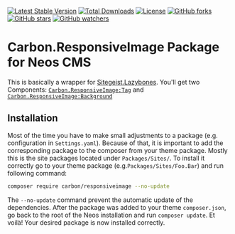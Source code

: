 [![Latest Stable Version](https://poser.pugx.org/carbon/responsiveimage/v/stable)](https://packagist.org/packages/carbon/responsiveimage)
[![Total Downloads](https://poser.pugx.org/carbon/responsiveimage/downloads)](https://packagist.org/packages/carbon/responsiveimage)
[![License](https://poser.pugx.org/carbon/responsiveimage/license)](https://packagist.org/packages/carbon/responsiveimage)
[![GitHub forks](https://img.shields.io/github/forks/CarbonPackages/Carbon.ResponsiveImage.svg?style=social&label=Fork)](https://github.com/CarbonPackages/Carbon.ResponsiveImage/fork)
[![GitHub stars](https://img.shields.io/github/stars/CarbonPackages/Carbon.ResponsiveImage.svg?style=social&label=Stars)](https://github.com/CarbonPackages/Carbon.ResponsiveImage/stargazers)
[![GitHub watchers](https://img.shields.io/github/watchers/CarbonPackages/Carbon.ResponsiveImage.svg?style=social&label=Watch)](https://github.com/CarbonPackages/Carbon.ResponsiveImage/subscription)

# Carbon.ResponsiveImage Package for Neos CMS

This is basically a wrapper for [Sitegeist.Lazybones](https://github.com/sitegeist/Sitegeist.Lazybones). You'll get two Components: [`Carbon.ResponsiveImage:Tag`](Resources/Private/Fusion/Component/Tag.fusion) and [`Carbon.ResponsiveImage:Background`](Resources/Private/Fusion/Component/Tag.fusion)

## Installation

Most of the time you have to make small adjustments to a package (e.g. configuration in `Settings.yaml`). Because of that, it is important to add the corresponding package to the composer from your theme package. Mostly this is the site packages located under `Packages/Sites/`. To install it correctly go to your theme package (e.g.`Packages/Sites/Foo.Bar`) and run following command:

```bash
composer require carbon/responsiveimage --no-update
```

The `--no-update` command prevent the automatic update of the dependencies. After the package was added to your theme `composer.json`, go back to the root of the Neos installation and run `composer update`. Et voilà! Your desired package is now installed correctly.
